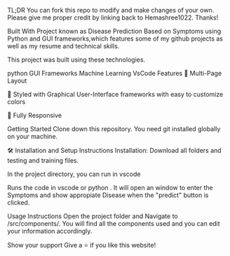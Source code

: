 TL;DR
You can fork this repo to modify and make changes of your own. Please give me proper credit by linking back to Hemashree1022. Thanks!

Built With
Project known as Disease Prediction Based on Symptoms using Python and GUI frameworks,which features some of my github projects as well as my resume and technical skills.

This project was built using these technologies.

python
GUI Frameworks
Machine Learning
VsCode
Features
📖 Multi-Page Layout

🎨 Styled with Graphical User-Interface frameworks with easy to customize colors

📱 Fully Responsive

Getting Started
Clone down this repository. You need git installed globally on your machine.

🛠 Installation and Setup Instructions
Installation: Download all folders and testing and training files.

In the project directory, you can run in vscode

Runs the code in vscode or python . It will open an window to enter the Symptoms and show appropiate Disease when the "predict" button is clicked.

Usage Instructions
Open the project folder and Navigate to /src/components/.
You will find all the components used and you can edit your information accordingly.

Show your support
Give a ⭐ if you like this website!
